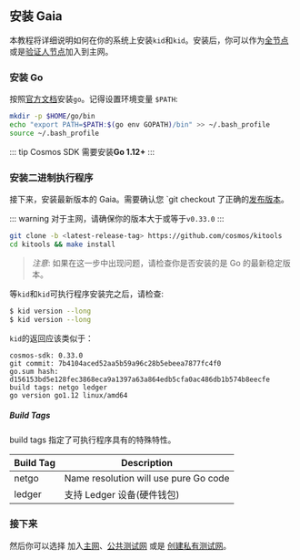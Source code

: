 ## 安装 Gaia

本教程将详细说明如何在你的系统上安装`kid`和`kid`。安装后，你可以作为[全节点](./join-mainnet.md)或是[验证人节点](./validators/validator-setup.md)加入到主网。

### 安装 Go

按照[官方文档](https://golang.org/doc/install)安装`go`。记得设置环境变量 `$PATH`:

```bash
mkdir -p $HOME/go/bin
echo "export PATH=$PATH:$(go env GOPATH)/bin" >> ~/.bash_profile
source ~/.bash_profile
```

::: tip
Cosmos SDK 需要安装**Go 1.12+**
:::

### 安装二进制执行程序

接下来，安装最新版本的 Gaia。需要确认您 `git checkout 了正确的[发布版本](https://github.com/cosmos/cosmos-sdk/releases)。

::: warning
对于主网，请确保你的版本大于或等于`v0.33.0`
:::

```bash
git clone -b <latest-release-tag> https://github.com/cosmos/kitools
cd kitools && make install
```

> _注意_: 如果在这一步中出现问题，请检查你是否安装的是 Go 的最新稳定版本。

等`kid`和`kid`可执行程序安装完之后，请检查:

```bash
$ kid version --long
$ kid version --long
```

`kid`的返回应该类似于：

```
cosmos-sdk: 0.33.0
git commit: 7b4104aced52aa5b59a96c28b5ebeea7877fc4f0
go.sum hash: d156153bd5e128fec3868eca9a1397a63a864edb5cfa0ac486db1b574b8eecfe
build tags: netgo ledger
go version go1.12 linux/amd64
```

##### Build Tags

build tags 指定了可执行程序具有的特殊特性。

| Build Tag | Description                           |
| --------- | ------------------------------------- |
| netgo     | Name resolution will use pure Go code |
| ledger    | 支持 Ledger 设备(硬件钱包)            |

### 接下来

然后你可以选择 加入[主网](./join-mainnet.md)、[公共测试网](./join-testnet.md) 或是 [创建私有测试网](./deploy-testnet.md)。
